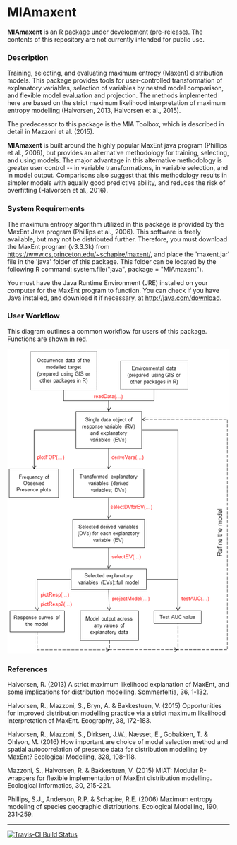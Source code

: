 <!-- README.md is generated from README.Rmd. Please edit that file -->
MIAmaxent
=========

**MIAmaxent** is an R package under development (pre-release). The contents of this repository are not currently intended for public use.

### Description

Training, selecting, and evaluating maximum entropy (Maxent) distribution models. This package provides tools for user-controlled transformation of explanatory variables, selection of variables by nested model comparison, and flexible model evaluation and projection. The methods implemented here are based on the strict maximum likelihood interpretation of maximum entropy modelling (Halvorsen, 2013, Halvorsen et al., 2015).

The predecessor to this package is the MIA Toolbox, which is described in detail in Mazzoni et al. (2015).

**MIAmaxent** is built around the highly popular MaxEnt java program (Phillips et al., 2006), but provides an alternative methodology for training, selecting, and using models. The major advantage in this alternative methodology is greater user control -- in variable transformations, in variable selection, and in model output. Comparisons also suggest that this methodology results in simpler models with equally good predictive ability, and reduces the risk of overfitting (Halvorsen et al., 2016).

### System Requirements

The maximum entropy algorithm utilized in this package is provided by the MaxEnt Java program (Phillips et al., 2006). This software is freely available, but may not be distributed further. Therefore, you must download the MaxEnt program (v3.3.3k) from <https://www.cs.princeton.edu/~schapire/maxent/>, and place the 'maxent.jar' file in the 'java' folder of this package. This folder can be located by the following R command: system.file("java", package = "MIAmaxent").

You must have the Java Runtime Environment (JRE) installed on your computer for the MaxEnt program to function. You can check if you have Java installed, and download it if necessary, at <http://java.com/download>.

### User Workflow

This diagram outlines a common workflow for users of this package. Functions are shown in red.

![User workflow](/man/figures/workflow-flowchart.png)

### References

Halvorsen, R. (2013) A strict maximum likelihood explanation of MaxEnt, and some implications for distribution modelling. Sommerfeltia, 36, 1-132.

Halvorsen, R., Mazzoni, S., Bryn, A. & Bakkestuen, V. (2015) Opportunities for improved distribution modelling practice via a strict maximum likelihood interpretation of MaxEnt. Ecography, 38, 172-183.

Halvorsen, R., Mazzoni, S., Dirksen, J.W., Næsset, E., Gobakken, T. & Ohlson, M. (2016) How important are choice of model selection method and spatial autocorrelation of presence data for distribution modelling by MaxEnt? Ecological Modelling, 328, 108-118.

Mazzoni, S., Halvorsen, R. & Bakkestuen, V. (2015) MIAT: Modular R-wrappers for flexible implementation of MaxEnt distribution modelling. Ecological Informatics, 30, 215-221.

Phillips, S.J., Anderson, R.P. & Schapire, R.E. (2006) Maximum entropy modeling of species geographic distributions. Ecological Modelling, 190, 231-259.

------------------------------------------------------------------------

[![Travis-CI Build Status](https://travis-ci.org/julienvollering/MIAmaxent.svg?branch=master)](https://travis-ci.org/julienvollering/MIAmaxent)
